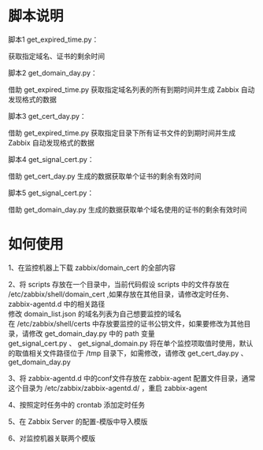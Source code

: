 # 脚本说明
脚本1 get_expired_time.py：  
 
获取指定域名、证书的剩余时间    

脚本2 get_domain_day.py：    

借助 get_expired_time.py 获取指定域名列表的所有到期时间并生成 Zabbix 自动发现格式的数据    

脚本3 get_cert_day.py：    

借助 get_expired_time.py 获取指定目录下所有证书文件的到期时间并生成 Zabbix 自动发现格式的数据   

脚本4 get_signal_cert.py：    

借助 get_cert_day.py 生成的数据获取单个证书的剩余有效时间   

脚本5 get_signal_cert.py：   

借助 get_domain_day.py 生成的数据获取单个域名使用的证书的剩余有效时间   
# 如何使用
1、在监控机器上下载 zabbix/domain_cert 的全部内容    

2、将 scripts 存放在一个目录中，当前代码假设 scripts 中的文件存放在 /etc/zabbix/shell/domain_cert ,如果存放在其他目录，请修改定时任务、zabbix-agentd.d 中的相关路径      
   修改 domain_list.json 的域名列表为自己想要监控的域名    
   在 /etc/zabbix/shell/certs 中存放要监控的证书公钥文件，如果要修改为其他目录，请修改 get_domain_day.py 中的 path 变量   
   get_signal_cert.py 、 get_signal_domain.py 将在单个监控项取值时使用，默认的取值相关文件路径位于 /tmp 目录下，如需修改，请修改 get_cert_day.py 、 get_domain_day.py   
   
3、将 zabbix-agentd.d 中的conf文件存放在 zabbix-agent 配置文件目录，通常这个目录为 /etc/zabbix/zabbix-agentd.d/ ，重启 zabbix-agent     

4、按照定时任务中的 crontab 添加定时任务     

5、在 Zabbix Server 的配置-模版中导入模版    

6、对监控机器关联两个模版

